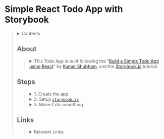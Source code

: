 # Simple React Todo App with Storybook
> <details>
>  <summary>Contents</summary>
>
>> | [About](https://github.com/mmmoore1313/React-toDo/tree/main#about) | [Links](https://github.com/mmmoore1313/React-toDo/tree/main#links) |
>> | -- | -- |
>> | [Steps](https://github.com/mmmoore1313/React-toDo/tree/main#steps) | |
>>
>
> </details>
>
> ## About
>> <details>
>>  <summary>This Todo App is built following the "<a href="https://towardsdatascience.com/build-a-simple-todo-app-using-react-a492adc9c8a4">Build a Simple Todo App using React</a>" by <a href="https://shubhamstudent5.medium.com/?source=post_page-----a492adc9c8a4--------------------------------">Kumar Shubham</a>, and the <a href="https://storybook.js.org/docs/react/get-started/introduction">Storybook.js</a> tutorial.</summary>
>> 
>>> This App follows and is adapted from the tutorials "[Build a Simple Todo App using React](https://towardsdatascience.com/build-a-simple-todo-app-using-react-a492adc9c8a4)" and the basic [`storybook.js` tutorial](https://storybook.js.org/docs/react/get-started/introduction). The main ambition of this repo/app is to outline a todo template for myself while familiarizing myself with `storybook.js` for future projects.
>>> ###### [Return to Top](https://github.com/mmmoore1313/React-toDo/tree/main#simple-react-todo-app-with-storybook)
>> </details>
> ## Steps
>> <details>
>>  <summary>1. Create the app</summary>
>>
>>> <details>
>>>  <summary> 1.1- <a href="https://reactjs.org/docs/create-a-new-react-app.html">Create React App</a></summary>
>>>
>>>> `npx create-react-app todo`
>>> </details>
>>> <details>
>>>  <summary>1.2- Switch into the <code>todo</code> directory</summary>
>>>
>>>> `cd todo`
>>> </details>
>> </details>
>> <details>
>>  <summary>2. Setup <code><a href="https://storybook.js.org/docs/react/get-started/introduction">storybook.js</a></code></summary>
>>
>>> <details>
>>>  <summary>2.1- Install <code><a href="https://storybook.js.org/docs/react/get-started/introduction">storybook.js</a></code></summary>
>>>
>>>> `npx sb init`
>>> </details>
>>> <details>
>>>  <summary>2.2- Run <code><a href="https://storybook.js.org/docs/react/get-started/introduction">storybook.js</a></code></summary>
>>>
>>>> `yarn storybook`  
>>>> -or if you prefer npm-  
>>>> `npm run storybook`  
>>>> <details>
>>>>  <summary>Troubleshooting</summary>
>>>>
>>>>> <details>
>>>>>  <summary><code>babel-loader</code> error</summary>
>>>>>
>>>>>> In `todo/package.json`, add  
>>>>>> ```
>>>>>> "resolutions": {
>>>>>>   "babel-loader": "8.1.0"
>>>>>>  }
>>>>>> ```  
>>>>>> to the bottom
>>>>> </details>
>>>> </details>
>>> </details>
>> </details>
>> <details>
>>  <summary>3. Make it do something</summary>
>>
>>> <details>
>>>  <summary>3.1- Imports</summary>
>>>
>>>> Add to the top:
>>>> ```
>>>>  import { Button, Card, Form } from 'react-bootstrap'
>>>>  import 'bootstrap/dist/css/bootstrap.min.css'
>>>> ```
>>> </details>
>>> <details>
>>>  <summary>3.2- Functions</summary>
>>>
>>>> <details>
>>>>  <summary>3.2.1- <code>Todo()</code></summary>
>>>>
>>>>> ```
>>>>> function Todo({ todo, index, markTodo, removeTodo }) {
>>>>>   return (
>>>>>     <div className="todo">
>>>>>       <span style={{ textDecoration: todo.isDone ? "line-through" : "" }}>
>>>>>         {todo.text}
>>>>>       </span>
>>>>>       <div>
>>>>>         <Button variant="outline-success" onClick={() => markTodo(index)}>
>>>>>           ✓
>>>>>         </Button>
>>>>>         {' '}
>>>>>         <Button variant="outline-danger" onClick={() => removeTodo(index)}>
>>>>>           ✕
>>>>>         </Button>
>>>>>       </div>
>>>>>     </div>
>>>>>   )
>>>>> }
>>>>> ```
>>>> </details>
>>>> <details>
>>>>  <summary>3.2.2- <code>FormTodo()</code></summary>
>>>>
>>>>> <details>
>>>>>  <summary>3.2.2.1- <code>useState()</code></summary>
>>>>>
>>>>>> `const [value, setValue] = React.useState("")`
>>>>> </details>
>>>>> <details>
>>>>>  <summary>3.2.2.2- <code>handleSubmit()</code></summary>
>>>>>
>>>>>> ``` 
>>>>>> const handleSubmit = e => {
>>>>>>   e.preventDefault()
>>>>>>   if (!value) return
>>>>>>   addTodo(value)
>>>>>>   setValue("")
>>>>>> }
>>>>>> ``` 
>>>>> </details>
>>>>> <details>
>>>>> <summary>3.2.2.3- <code>return()</code></summary>
>>>>>
>>>>>> ``` 
>>>>>> return (
>>>>>>   <Form onSubmit={handleSubmit}>
>>>>>>     <Form.Group>
>>>>>>       <Form.Label>
>>>>>>         <b>Add Todo</b>
>>>>>>       </Form.Label>
>>>>>>       <Form.Control
>>>>>>         type="text"
>>>>>>         className="input"
>>>>>>         value={value}
>>>>>>         onChange={e => setValue(e.target.value)}
>>>>>>         placeholder="Add new todo"
>>>>>>       />
>>>>>>       <Button variant="primary mb-3" type="submit">
>>>>>>         Submit
>>>>>>       </Button>
>>>>>>     </Form.Group>
>>>>>>   </Form>
>>>>>> )
>>>>>> ``` 
>>>>> </details> 
>>>> </details>
>>>> <details>
>>>>  <summary>3.2.3- <code>App()</code></summary>
>>>>
>>>>> <details>
>>>>>  <summary>3.2.3.1- <code>useState()</code></summary>
>>>>>
>>>>>> ``` 
>>>>>> const [todos, setTodos] = React.useState([
>>>>>>   {
>>>>>>     text: "This is a sample todo",
>>>>>>     isDone: false
>>>>>>   }
>>>>>> ])
>>>>>> ```  
>>>>> </details>
>>>>> <details>
>>>>>  <summary>3.2.3.2- <code>addTodo()</code></summary>
>>>>>
>>>>>> ``` 
>>>>>> const addTodo = text => {
>>>>>>   const newTodos = [...todos, { text }]
>>>>>>   setTodos(newTodos)
>>>>>> }
>>>>>> ```  
>>>>> </details>
>>>>> <details>
>>>>>  <summary>3.2.3.3- <code>markTodo()</code></summary>
>>>>>
>>>>>> ``` 
>>>>>> const markTodo = index => {
>>>>>>   const newTodos = [...todos]
>>>>>>   newTodos[index].isDone = true
>>>>>>   setTodos(newTodos)
>>>>>> }
>>>>>> ```  
>>>>> </details>
>>>>> <details>
>>>>>  <summary>3.2.3.4- <code>removeTodo()</code></summary>
>>>>>
>>>>>> ``` 
>>>>>> const removeTodo = index => {
>>>>>>   const newTodos = [...todos]
>>>>>>   newTodos.splice(index, 1)
>>>>>>   setTodos(newTodos)
>>>>>> }
>>>>>> ``` 
>>>>> </details>
>>>>> <details>
>>>>>  <summary>3.2.3.5- <code>return()</code></summary>
>>>>>
>>>>>> ``` 
>>>>>> return (
>>>>>>   <div className="app">
>>>>>>     <div className="container">
>>>>>>       <h1 className="text-center mb-4">
>>>>>>         Todo List
>>>>>>       </h1>
>>>>>>       <FormTodo addTodo={addTodo} />
>>>>>>       <div>
>>>>>>         {todos.map((todo, index) => (
>>>>>>           <Card>
>>>>>>             <Card.Body>
>>>>>>               <Todo
>>>>>>                 key={index}
>>>>>>                 index={index}
>>>>>>                 todo={todo}
>>>>>>                 markTodo={markTodo}
>>>>>>                 removeTodo={removeTodo}
>>>>>>               />
>>>>>>             </Card.Body>
>>>>>>           </Card>
>>>>>>         ))}
>>>>>>       </div>
>>>>>>     </div>
>>>>>>   </div>
>>>>>> )
>>>>>> ``` 
>>>>> </details>
>>>> </details>
>>> </details>
>>> <details>
>>>  <summary>3.3- Complete <code>App.js</code></summary>
>>>
>>>> ``` 
>>>>  import React from "react"
>>>>  import './App.css';
>>>>  import { Button, Card, Form } from 'react-bootstrap'
>>>>  import 'bootstrap/dist/css/bootstrap.min.css'
>>>>  
>>>>  function Todo({ todo, index, markTodo, removeTodo }) {
>>>>    return (
>>>>      <div className="todo">
>>>>        <span style={{ textDecoration: todo.isDone ? "line-through" : "" }}>
>>>>          {todo.text}
>>>>        </span>
>>>>        <div>
>>>>          <Button variant="outline-success" onClick={() => markTodo(index)}>
>>>>            ✓
>>>>          </Button>
>>>>          {' '}
>>>>          <Button variant="outline-danger" onClick={() => removeTodo(index)}>
>>>>            ✕
>>>>          </Button>
>>>>        </div>
>>>>      </div>
>>>>    )
>>>>  }
>>>>  
>>>>  function FormTodo({ addTodo }) {
>>>>    const [value, setValue] = React.useState("")
>>>>    
>>>>    const handleSubmit = e => {
>>>>      e.preventDefault()
>>>>      if (!value) return
>>>>      addTodo(value)
>>>>      setValue("")
>>>>    }
>>>>    
>>>>    return (
>>>>      <Form onSubmit={handleSubmit}>
>>>>        <Form.Group>
>>>>          <Form.Label>
>>>>            <b>Add Todo</b>
>>>>          </Form.Label>
>>>>          <Form.Control
>>>>            type="text"
>>>>            className="input"
>>>>            value={value}
>>>>            onChange={e => setValue(e.target.value)}
>>>>            placeholder="Add new todo"
>>>>          />
>>>>          <Button variant="primary mb-3" type="submit">
>>>>            Submit
>>>>          </Button>
>>>>        </Form.Group>
>>>>      </Form>
>>>>    )
>>>>  }
>>>>  
>>>>  function App() {
>>>>    const [todos, setTodos] = React.useState([
>>>>      {
>>>>        text: "This is a sample todo",
>>>>        isDone: false
>>>>      }
>>>>    ])
>>>>    
>>>>    const addTodo = text => {
>>>>      const newTodos = [...todos, { text }]
>>>>      setTodos(newTodos)
>>>>    }
>>>>    
>>>>    const markTodo = index => {
>>>>      const newTodos = [...todos]
>>>>      newTodos[index].isDone = true
>>>>      setTodos(newTodos)
>>>>    }
>>>>    
>>>>    const removeTodo = index => {
>>>>      const newTodos = [...todos]
>>>>      newTodos.splice(index, 1)
>>>>      setTodos(newTodos)
>>>>    }
>>>>    
>>>>    return (
>>>>      <div className="app">
>>>>        <div className="container">
>>>>          <h1 className="text-center mb-4">
>>>>            Todo List
>>>>          </h1>
>>>>          <FormTodo addTodo={addTodo} />
>>>>          <div>
>>>>            {todos.map((todo, index) => (
>>>>              <Card>
>>>>                <Card.Body>
>>>>                  <Todo
>>>>                    key={index}
>>>>                    index={index}
>>>>                    todo={todo}
>>>>                    markTodo={markTodo}
>>>>                    removeTodo={removeTodo}
>>>>                  />
>>>>                </Card.Body>
>>>>              </Card>
>>>>            ))}
>>>>          </div>
>>>>        </div>
>>>>      </div>
>>>>    )
>>>>  }
>>>>  
>>>>  export default App;
>>>> ```  
>>> </details>
>> </details>
> </details>
>
> ## Links
>> <details>
>>  <summary>Relevant Links</summary>
>>
>>> 
>> </details>
